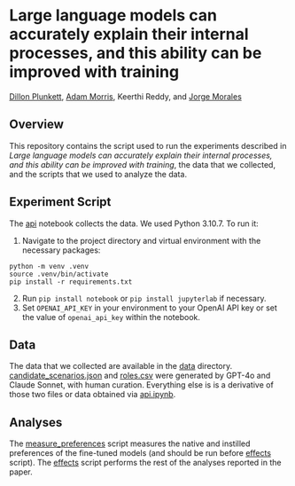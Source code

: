 # Large language models can accurately explain their internal processes, and this ability can be improved with training

[Dillon Plunkett](https://dillonplunkett.com/),
[Adam Morris](thatadammorris.com/),
Keerthi Reddy,
and [Jorge Morales](https://subjectivity.sites.northeastern.edu/)

## Overview

This repository contains the script used to run the experiments described in
_Large language models can accurately explain their internal processes,_
_and this ability can be improved with training_, the data that we collected,
and the scripts that we used to analyze the data.

## Experiment Script

The [api](api.ipynb) notebook collects the data. We used Python 3.10.7. To run it:
1. Navigate to the project directory and virtual environment with the necessary packages:
```
python -m venv .venv
source .venv/bin/activate
pip install -r requirements.txt
```
2. Run `pip install notebook` or `pip install jupyterlab` if necessary.
3. Set `OPENAI_API_KEY` in your environment to your OpenAI API key or
set the value of `openai_api_key` within the notebook.

## Data

The data that we collected are available in the [data](data) directory.
[candidate_scenarios.json](candidate_scenarios.json) and [roles.csv](roles.csv) were
generated by GPT-4o and Claude Sonnet, with human curation. Everything else is is a
derivative of those two files or data obtained via [api.ipynb](api.ipynb).

## Analyses

The [measure_preferences](measure_preferences.r) script measures the native and instilled
preferences of the fine-tuned models (and should be run before [effects](effects.R) script).
The [effects](effects.R) script performs the rest of the analyses reported in the paper.

